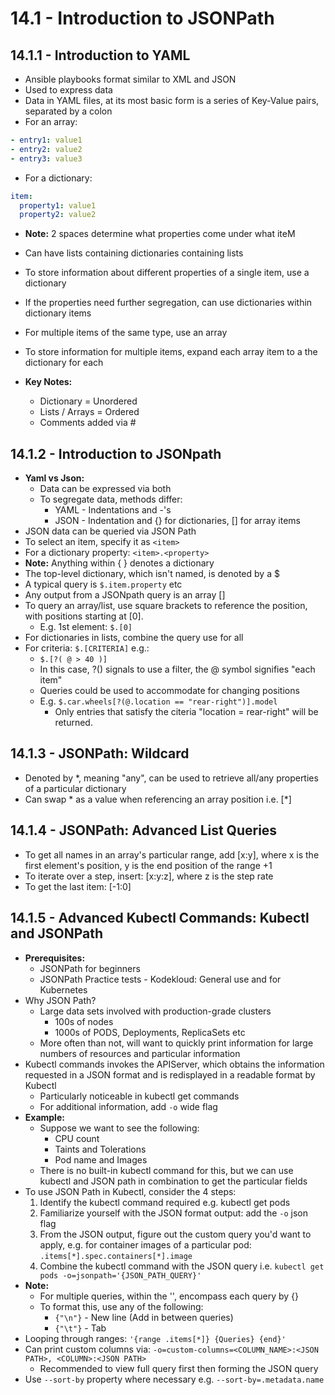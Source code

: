 # 14.1 - Introduction to JSONPath

## 14.1.1 - Introduction to YAML

- Ansible playbooks format similar to XML and JSON
- Used to express data
- Data in YAML files, at its most basic form is a series of Key-Value pairs, separated by a colon
- For an array:

```yaml
- entry1: value1
- entry2: value2
- entry3: value3
```

- For a dictionary:

```yaml
item:
  property1: value1
  property2: value2
```

- **Note:** 2 spaces determine what properties come under what iteM
- Can have lists containing dictionaries containing lists
- To store information about different properties of a single item, use a dictionary
- If the properties need further segregation, can use dictionaries within dictionary items
- For multiple items of the same type, use an array
- To store information for multiple items, expand each array item to a the dictionary for each

- **Key Notes:**
  - Dictionary = Unordered
  - Lists / Arrays = Ordered
  - Comments added via #

## 14.1.2 - Introduction to JSONpath

- **Yaml vs Json:**
  - Data can be expressed via both
  - To segregate data, methods differ:
    - YAML - Indentations and -'s
    - JSON - Indentation and {} for dictionaries, [] for array items
- JSON data can be queried via JSON Path
- To select an item, specify it as `<item>`
- For a dictionary property: `<item>.<property>`
- **Note:** Anything within { } denotes a dictionary
- The top-level dictionary, which isn't named, is denoted by a $
- A typical query is `$.item.property` etc
- Any output from a JSONpath query is an array []
- To query an array/list, use square brackets to reference the position, with positions starting at [0].
  - E.g. 1st element: `$.[0]`
- For dictionaries in lists, combine the query use for all
- For criteria: `$.[CRITERIA]` e.g.:
  - `$.[?( @ > 40 )]`
  - In this case, ?() signals to use a filter, the @ symbol signifies "each item"
  - Queries could be used to accommodate for changing positions
  - E.g. `$.car.wheels[?(@.location == "rear-right")].model`
    - Only entries that satisfy the citeria "location = rear-right" will be returned.

## 14.1.3 - JSONPath: Wildcard

- Denoted by *, meaning "any", can be used to retrieve all/any properties of a
particular dictionary
-  Can swap * as a value when referencing an array position i.e. [*]

## 14.1.4 - JSONPath: Advanced List Queries

- To get all names in an array's particular range, add [x:y], where x is the first
element's position, y is the end position of the range +1
- To iterate over a step, insert: [x:y:z], where z is the step rate
- To get the last item: [-1:0]

## 14.1.5 - Advanced Kubectl Commands: Kubectl and JSONPath

- **Prerequisites:**
  - JSONPath for beginners
  - JSONPath Practice tests - Kodekloud: General use and for Kubernetes
- Why JSON Path?
  - Large data sets involved with production-grade clusters
    - 100s of nodes
    - 1000s of PODS, Deployments, ReplicaSets etc
  - More often than not, will want to quickly print information for large numbers
of resources and particular information
- Kubectl commands invokes the APIServer, which obtains the information requested
in a JSON format and is redisplayed in a readable format by Kubectl
  - Particularly noticeable in kubectl get commands
  - For additional information, add `-o` wide flag
- **Example:**
  - Suppose we want to see the following:
    - CPU count
    - Taints and Tolerations
    - Pod name and Images
  - There is no built-in kubectl command for this, but we can use kubectl and
JSON path in combination to get the particular fields
- To use JSON Path in Kubectl, consider the 4 steps:
  1. Identify the kubectl command required e.g. kubectl get pods
  1. Familiarize yourself with the JSON format output: add the `-o` json flag
  1. From the JSON output, figure out the custom query you'd want to apply, e.g.
for container images of a particular pod: `.items[*].spec.containers[*].image`
  1. Combine the kubectl command with the JSON query i.e. `kubectl get pods
-o=jsonpath='{JSON_PATH_QUERY}'`
- **Note:**
  - For multiple queries, within the '', encompass each query by {}
  - To format this, use any of the following:
    - `{"\n"}` - New line (Add in between queries)
    - `{"\t"}` - Tab
- Looping through ranges: `'{range .items[*]} {Queries} {end}'`
- Can print custom columns via: `-o=custom-columns=<COLUMN_NAME>:<JSON PATH>, <COLUMN>:<JSON PATH>`
  - Recommended to view full query first then forming the JSON query
- Use `--sort-by` property where necessary e.g. `--sort-by=.metadata.name`